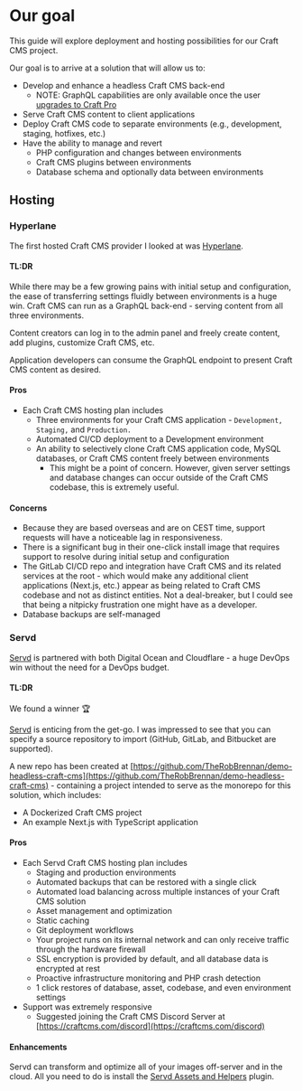 # Our goal

This guide will explore deployment and hosting possibilities for our Craft CMS project.

Our goal is to arrive at a solution that will allow us to:

- Develop and enhance a headless Craft CMS back-end
  - NOTE: GraphQL capabilities are only available once the user [upgrades to Craft Pro](https://craftcms.com/pricing)
- Serve Craft CMS content to client applications
- Deploy Craft CMS code to separate environments (e.g., development, staging, hotfixes, etc.)
- Have the ability to manage and revert
  - PHP configuration and changes between environments
  - Craft CMS plugins between environments
  - Database schema and optionally data between environments

## Hosting

### Hyperlane

The first hosted Craft CMS provider I looked at was [Hyperlane](https://hyperlane.co).

#### TL:DR

While there may be a few growing pains with initial setup and configuration, the ease of transferring settings fluidly between environments is a huge win. Craft CMS can run as a GraphQL back-end - serving content from all three environments.

Content creators can log in to the admin panel and freely create content, add plugins, customize Craft CMS, etc.

Application developers can consume the GraphQL endpoint to present Craft CMS content as desired.

#### Pros

- Each Craft CMS hosting plan includes
  - Three environments for your Craft CMS application - `Development,` `Staging,` and `Production.`
  - Automated CI/CD deployment to a Development environment
  - An ability to selectively clone Craft CMS application code, MySQL databases, or Craft CMS content freely between environments
    - This might be a point of concern. However, given server settings and database changes can occur outside of the Craft CMS codebase, this is extremely useful.

#### Concerns

- Because they are based overseas and are on CEST time, support requests will have a noticeable lag in responsiveness.
- There is a significant bug in their one-click install image that requires support to resolve during initial setup and configuration
- The GitLab CI/CD repo and integration have Craft CMS and its related services at the root - which would make any additional client applications (Next.js, etc.) appear as being related to Craft CMS codebase and not as distinct entities. Not a deal-breaker, but I could see that being a nitpicky frustration one might have as a developer.
- Database backups are self-managed

### Servd

[Servd](https://servd.host/) is partnered with both Digital Ocean and Cloudflare - a huge DevOps win without the need for a DevOps budget.

#### TL:DR

We found a winner 🏆

[Servd](https://servd.host/) is enticing from the get-go. I was impressed to see that you can specify a source repository to import (GitHub, GitLab, and Bitbucket are supported).

A new repo has been created at [https://github.com/TheRobBrennan/demo-headless-craft-cms](https://github.com/TheRobBrennan/demo-headless-craft-cms) - containing a project intended to serve as the monorepo for this solution, which includes:

- A Dockerized Craft CMS project
- An example Next.js with TypeScript application

#### Pros

- Each Servd Craft CMS hosting plan includes
  - Staging and production environments
  - Automated backups that can be restored with a single click
  - Automated load balancing across multiple instances of your Craft CMS solution
  - Asset management and optimization
  - Static caching
  - Git deployment workflows
  - Your project runs on its internal network and can only receive traffic through the hardware firewall
  - SSL encryption is provided by default, and all database data is encrypted at rest
  - Proactive infrastructure monitoring and PHP crash detection
  - 1 click restores of database, asset, codebase, and even environment settings
- Support was extremely responsive
  - Suggested joining the Craft CMS Discord Server at [https://craftcms.com/discord](https://craftcms.com/discord)

#### Enhancements

Servd can transform and optimize all of your images off-server and in the cloud. All you need to do is install the [Servd Assets and Helpers](https://plugins.craftcms.com/servd-asset-storage) plugin.
